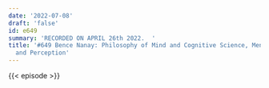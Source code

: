 ```yaml
---
date: '2022-07-08'
draft: 'false'
id: e649
summary: 'RECORDED ON APRIL 26th 2022.  '
title: '#649 Bence Nanay: Philosophy of Mind and Cognitive Science, Mental Representations,
  and Perception'
---
```

{{< episode >}}
